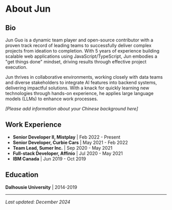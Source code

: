 # About Jun

## Bio

Jun Guo is a dynamic team player and open-source contributor with a proven track record of leading teams to successfully deliver complex projects from ideation to completion. With 5 years of experience building scalable web applications using JavaScript/TypeScript, Jun embodies a "get things done" mindset, driving results through effective project execution.

Jun thrives in collaborative environments, working closely with data teams and diverse stakeholders to integrate AI features into backend systems, delivering impactful solutions. With a knack for quickly learning new technologies through hands-on experience, he applies large language models (LLMs) to enhance work processes.

*[Please add information about your Chinese background here]*

## Work Experience

- **Senior Developer II, Mistplay** | Feb 2022 - Present
- **Senior Developer, Curbie Cars** | May 2021 - Feb 2022
- **Team Lead, Sumer Inc.** | Sep 2020 - May 2021
- **Full-stack Developer, Affinio** | Jul 2020 - May 2021
- **IBM Canada** | Jun 2019 - Oct 2019

## Education

**Dalhousie University** | 2014-2019

---

*Last updated: December 2024* 